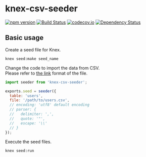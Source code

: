 # knex-csv-seeder

[![npm version](https://badge.fury.io/js/knex-csv-seeder.svg)](https://badge.fury.io/js/knex-csv-seeder)
[![Build Status](https://travis-ci.org/holyshared/knex-csv-seeder.svg)](https://travis-ci.org/holyshared/knex-csv-seeder)
[![codecov.io](https://codecov.io/github/holyshared/knex-csv-seeder/coverage.svg?branch=master)](https://codecov.io/github/holyshared/knex-csv-seeder?branch=master)
[![Dependency Status](https://www.versioneye.com/user/projects/563d719c4d415e001b00008b/badge.svg?style=flat)](https://www.versioneye.com/user/projects/563d719c4d415e001b00008b)

## Basic usage

Create a seed file for Knex.

	knex seed:make seed_name

Change the code to import the data from CSV.  
Please refer to [the link](https://raw.githubusercontent.com/holyshared/knex-csv-seeder/master/test/fixtures/users_utf8.csv) format of the file.

```js
import seeder from 'knex-csv-seeder';

exports.seed = seeder({
  table: 'users',
  file: '/path/to/users.csv',
  // encoding: 'utf8' default encoding
  // parser: {
  //   delimiter: ',',
  //   quote: '"',
  //   escape: '\\'
  // }
});
```

Execute the seed files.

	knex seed:run
